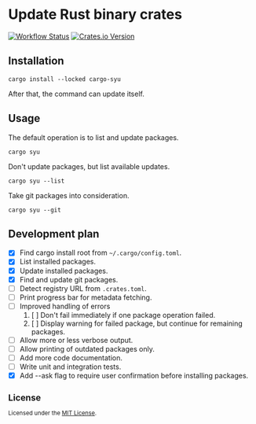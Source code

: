 # Update Rust binary crates

[<img alt="Workflow Status" src="https://img.shields.io/github/actions/workflow/status/idealseal/cargo-syu/.github%2Fworkflows%2Fci.yml?branch=master&logo=GitHub">](https://github.com/idealseal/cargo-syu/actions/workflows/ci.yml)
[<img alt="Crates.io Version" src="https://img.shields.io/crates/v/cargo-syu?logo=rust">](https://crates.io/crates/cargo-syu)

## Installation

```console
cargo install --locked cargo-syu
```

After that, the command can update itself.

## Usage

The default operation is to list and update packages.

```console
cargo syu
```

Don't update packages, but list available updates.

```console
cargo syu --list
```

Take git packages into consideration.

```console
cargo syu --git
```

## Development plan

- [x] Find cargo install root from `~/.cargo/config.toml`.
- [x] List installed packages.
- [x] Update installed packages.
- [x] Find and update git packages.
- [ ] Detect registry URL from `.crates.toml`.
- [ ] Print progress bar for metadata fetching.
- [ ] Improved handling of errors
    1. [ ] Don't fail immediately if one package operation failed.
    2. [ ] Display warning for failed package, but continue for remaining packages.
- [ ] Allow more or less verbose output.
- [ ] Allow printing of outdated packages only.
- [ ] Add more code documentation.
- [ ] Write unit and integration tests.
- [x] Add --ask flag to require user confirmation before installing packages.

<sub>

## License

Licensed under the [MIT License](./LICENSE).

</sub>
